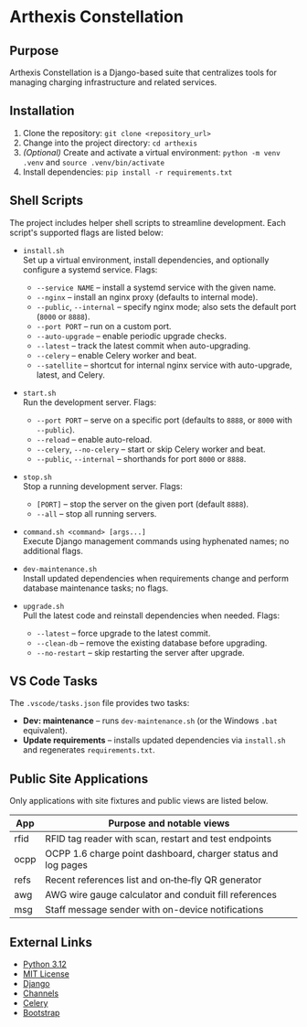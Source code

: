 # Arthexis Constellation

## Purpose
Arthexis Constellation is a Django-based suite that centralizes tools for managing charging infrastructure and related services.

## Installation
1. Clone the repository: `git clone <repository_url>`
2. Change into the project directory: `cd arthexis`
3. *(Optional)* Create and activate a virtual environment: `python -m venv .venv` and `source .venv/bin/activate`
4. Install dependencies: `pip install -r requirements.txt`

## Shell Scripts
The project includes helper shell scripts to streamline development. Each script's supported flags are listed below:

- `install.sh`  \
  Set up a virtual environment, install dependencies, and optionally configure a systemd service. Flags:
  - `--service NAME` – install a systemd service with the given name.
  - `--nginx` – install an nginx proxy (defaults to internal mode).
  - `--public`, `--internal` – specify nginx mode; also sets the default port (`8000` or `8888`).
  - `--port PORT` – run on a custom port.
  - `--auto-upgrade` – enable periodic upgrade checks.
  - `--latest` – track the latest commit when auto-upgrading.
  - `--celery` – enable Celery worker and beat.
  - `--satellite` – shortcut for internal nginx service with auto-upgrade, latest, and Celery.

- `start.sh`  \
  Run the development server. Flags:
  - `--port PORT` – serve on a specific port (defaults to `8888`, or `8000` with `--public`).
  - `--reload` – enable auto-reload.
  - `--celery`, `--no-celery` – start or skip Celery worker and beat.
  - `--public`, `--internal` – shorthands for port `8000` or `8888`.

- `stop.sh`  \
  Stop a running development server. Flags:
  - `[PORT]` – stop the server on the given port (default `8888`).
  - `--all` – stop all running servers.

- `command.sh <command> [args...]`  \
  Execute Django management commands using hyphenated names; no additional flags.

- `dev-maintenance.sh`  \
  Install updated dependencies when requirements change and perform database maintenance tasks; no flags.

- `upgrade.sh`  \
  Pull the latest code and reinstall dependencies when needed. Flags:
  - `--latest` – force upgrade to the latest commit.
  - `--clean-db` – remove the existing database before upgrading.
  - `--no-restart` – skip restarting the server after upgrade.

## VS Code Tasks
The `.vscode/tasks.json` file provides two tasks:

- **Dev: maintenance** – runs `dev-maintenance.sh` (or the Windows `.bat` equivalent).
- **Update requirements** – installs updated dependencies via `install.sh` and regenerates `requirements.txt`.

## Public Site Applications
Only applications with site fixtures and public views are listed below.

| App | Purpose and notable views |
| --- | --- |
| rfid | RFID tag reader with scan, restart and test endpoints |
| ocpp | OCPP 1.6 charge point dashboard, charger status and log pages |
| refs | Recent references list and on‑the‑fly QR generator |
| awg | AWG wire gauge calculator and conduit fill references |
| msg | Staff message sender with on-device notifications |

## External Links
- [Python 3.12](https://www.python.org/downloads/release/python-31210/)
- [MIT License](LICENSE)
- [Django](https://www.djangoproject.com/)
- [Channels](https://channels.readthedocs.io/)
- [Celery](https://docs.celeryq.dev/)
- [Bootstrap](https://getbootstrap.com/)
